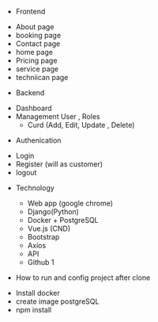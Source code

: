 <Car Grarage Management Project>

 + Frontend 
  - About page
  - booking page
  - Contact page
  - home page
  - Pricing page
  - service page
  - techniican page
  
 
 + Backend 
  - Dashboard 
  - Management User , Roles 
    - Curd (Add, Edit, Update , Delete)

 + Authenication 
  - Login
  - Register (will as customer)
  - logout 
  

   
+ Technology
  
  - Web app (google chrome)
  - Django(Python)
  - Docker + PostgreSQL
  - Vue.js (CND)
  - Bootstrap
  - Axios 
  - API
  - Github 1
  
 + How to run and config project after clone
  
  - Install docker
  - create image postgreSQL
  - npm install
  

     

 